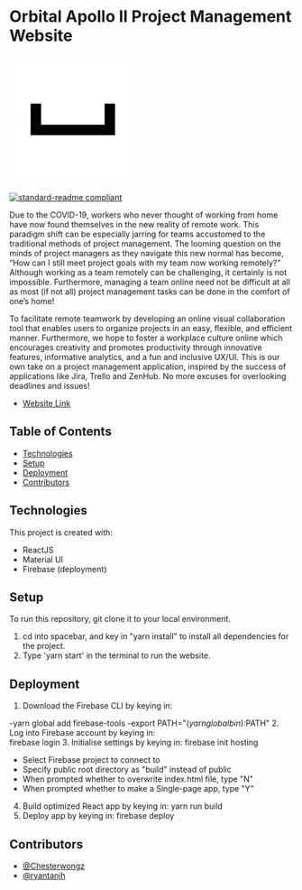 # Orbital Apollo II Project Management Website

![banner](spacebar/public/logo.png)

[![standard-readme compliant](https://img.shields.io/badge/standard--readme-OK-green.svg?style=flat-square)](https://github.com/RichardLitt/standard-readme)

Due to the COVID-19, workers who never thought of working from home have now found themselves in the new reality of remote work. This paradigm shift can be especially jarring for teams accustomed to the traditional methods of project management. The looming question on the minds of project managers as they navigate this new normal has become, “How can I still meet project goals with my team now working remotely?” Although working as a team remotely can be challenging, it certainly is not impossible. Furthermore, managing a team online need not be difficult at all as most (if not all) project management tasks can be done in the comfort of one’s home!

To facilitate remote teamwork by developing an online visual collaboration tool that enables users to organize projects in an easy, flexible, and efficient manner. Furthermore, we hope to foster a workplace culture online which encourages creativity and promotes productivity through innovative features, informative analytics, and a fun and inclusive UX/UI. This is our own take on a project management application, inspired by the success of applications like Jira, Trello and ZenHub. No more excuses for overlooking deadlines and issues!

- [Website Link](http://spacebar-1a6ff.web.app)

## Table of Contents

- [Technologies](#technologies)
- [Setup](#setup)
- [Deployment](#deployment)
- [Contributors](#contributors)

## Technologies

This project is created with:

- ReactJS
- Material UI
- Firebase (deployment)

## Setup

To run this repository, git clone it to your local environment.

1. cd into spacebar, and key in "yarn install" to install all dependencies for the project.
2. Type 'yarn start' in the terminal to run the website.

## Deployment

1. Download the Firebase CLI by keying in: 

  -yarn global add firebase-tools
  -export PATH="$(yarn global bin):$PATH" 
2. Log into Firebase account by keying in:  
  firebase login 
3. Initialise settings by keying in:
  firebase init hosting 
  - Select Firebase project to connect to 
  - Specify public root directory as "build" instead of public 
  - When prompted whether to overwrite index.html file, type "N"
  - When prompted whether to make a Single-page app, type "Y" 
 4. Build optimized React app by keying in: 
  yarn run build 
 5. Deploy app by keying in: 
  firebase deploy 

## Contributors

- [@Chesterwongz](https://github.com/Chesterwongz)
- [@ryantanjh](https://github.com/ryantanjh)
